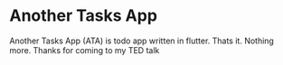 # Another Tasks App

Another Tasks App (ATA) is todo app written in flutter. Thats it. Nothing more. Thanks for coming to my TED talk
